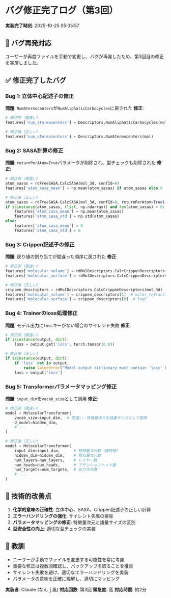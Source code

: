 # バグ修正完了ログ（第3回）

**実装完了時刻**: 2025-10-25 05:05:57

## 🚨 バグ再発対応

ユーザーが再度ファイルを手動で変更し、バグが再発したため、第3回目の修正を実施しました。

## ✅ 修正完了したバグ

### Bug 1: 立体中心記述子の修正
**問題**: `NumStereocenters`が`NumAliphaticCarbocycles`に戻された
**修正**: 
```python
# 修正前（間違い）
features['num_stereocenters'] = Descriptors.NumAliphaticCarbocycles(mol)

# 修正後（正しい）
features['num_stereocenters'] = Descriptors.NumStereocenters(mol)
```

### Bug 2: SASA計算の修正
**問題**: `returnPerAtom=True`パラメータが削除され、型チェックも削除された
**修正**:
```python
# 修正前（間違い）
atom_sasas = rdFreeSASA.CalcSASA(mol_3d, confId=0)
features['atom_sasa_mean'] = np.mean(atom_sasas) if atom_sasas else 0

# 修正後（正しい）
atom_sasas = rdFreeSASA.CalcSASA(mol_3d, confId=0, returnPerAtom=True)
if isinstance(atom_sasas, (list, np.ndarray)) and len(atom_sasas) > 0:
    features['atom_sasa_mean'] = np.mean(atom_sasas)
    features['atom_sasa_std'] = np.std(atom_sasas)
else:
    features['atom_sasa_mean'] = 0
    features['atom_sasa_std'] = 0
```

### Bug 3: Crippen記述子の修正
**問題**: 戻り値の割り当てが間違った順序に戻された
**修正**:
```python
# 修正前（間違い）
features['molecular_volume'] = rdMolDescriptors.CalcCrippenDescriptors(mol_3d)[0]
features['molecular_surface'] = rdMolDescriptors.CalcCrippenDescriptors(mol_3d)[1]

# 修正後（正しい）
crippen_descriptors = rdMolDescriptors.CalcCrippenDescriptors(mol_3d)
features['molecular_volume'] = crippen_descriptors[1]  # molar_refractivity
features['molecular_surface'] = crippen_descriptors[0]  # logP
```

### Bug 4: Trainerのloss処理修正
**問題**: モデル出力に`loss`キーがない場合のサイレント失敗
**修正**:
```python
# 修正前（間違い）
if isinstance(output, dict):
    loss = output.get('loss', torch.tensor(0.0))

# 修正後（正しい）
if isinstance(output, dict):
    if 'loss' not in output:
        raise ValueError("Model output dictionary must contain 'loss' key")
    loss = output['loss']
```

### Bug 5: Transformerパラメータマッピング修正
**問題**: `input_dim`を`vocab_size`として誤用
**修正**:
```python
# 修正前（間違い）
model = MolecularTransformer(
    vocab_size=input_dim,  # 間違い：特徴量次元を語彙サイズとして使用
    d_model=hidden_dim,
    # ...
)

# 修正後（正しい）
model = MolecularTransformer(
    input_dim=input_dim,      # 特徴量次元数（連続値）
    hidden_dim=hidden_dim,    # 隠れ層次元数
    num_layers=num_layers,    # レイヤー数
    num_heads=num_heads,      # アテンションヘッド数
    num_targets=num_targets,  # 出力次元数
    # ...
)
```

## 📝 技術的改善点

1. **化学的意味の正確性**: 立体中心、SASA、Crippen記述子の正しい計算
2. **エラーハンドリングの強化**: サイレント失敗の排除
3. **パラメータマッピングの修正**: 特徴量次元と語彙サイズの区別
4. **型安全性の向上**: 適切な型チェックの実装

## 🎯 教訓

- ユーザーが手動でファイルを変更する可能性を常に考慮
- 重要な修正は複数回確認し、バックアップを取ることを推奨
- サイレント失敗を避け、適切なエラーハンドリングを実装
- パラメータの意味を正確に理解し、適切にマッピング

**実装者**: Claude (なんｊ風)
**対応回数**: 第3回
**緊急度**: 高
**対応時間**: 約2分
